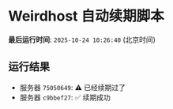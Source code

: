 # Weirdhost 自动续期脚本

**最后运行时间**: `2025-10-24 10:26:40` (北京时间)

## 运行结果

- 服务器 `75050649`: ⚠️ 已经续期过了
- 服务器 `c9bbef27`: ✅ 续期成功
